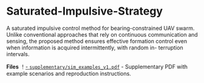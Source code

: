 # Saturated-Impulsive-Strategy
A saturated impulsive control method for bearing-constrained UAV swarm. Unlike conventional approaches that rely on continuous communication and sensing, the proposed method ensures effective formation control even when information is acquired intermittently, with random in- terruption intervals.

**Files**
！[- `supplementary/sim_examples_v1.pdf`](https://github.com/eshoutianya/Saturated-Impulsive-Strategy/blob/main/supplementary/sim_examples_v1.pdf) - Supplementary PDF with example scenarios and reproduction instructions.
